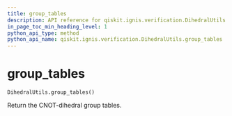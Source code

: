```yaml
---
title: group_tables
description: API reference for qiskit.ignis.verification.DihedralUtils.group_tables
in_page_toc_min_heading_level: 1
python_api_type: method
python_api_name: qiskit.ignis.verification.DihedralUtils.group_tables
---
```


# group\_tables

<span id="qiskit.ignis.verification.DihedralUtils.group_tables" />

`DihedralUtils.group_tables()`

Return the CNOT-dihedral group tables.

